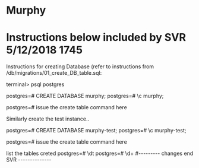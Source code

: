 # Murphy

# Instructions below included by SVR 5/12/2018 1745
Instructions for creating Database (refer to instructions from /db/migrations/01_create_DB_table.sql:

terminal> psql postgres

postgres=# CREATE DATABASE murphy;
postgres=# \c murphy;

postgres=# issue the create table command here <refer to the sql file for instructions>


Similarly create the test instance..

postgres=# CREATE DATABASE murphy-test;
postgres=# \c murphy-test;

postgres=# issue the create table command here <refer to the sql file for instructions>

list the tables creted
postgres=# \dt 
postgres=# \d+ <tablename>
#--------- changes end SVR --------------